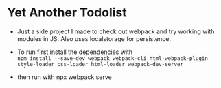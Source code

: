 # Yet Another Todolist

- Just a side project I made to check out webpack and try working with modules in JS. Also uses localstorage for persistence.

- To run first install the dependencies with  
```npm install --save-dev webpack webpack-cli html-webpack-plugin style-loader css-loader html-loader webpack-dev-server```

- then run with npx webpack serve